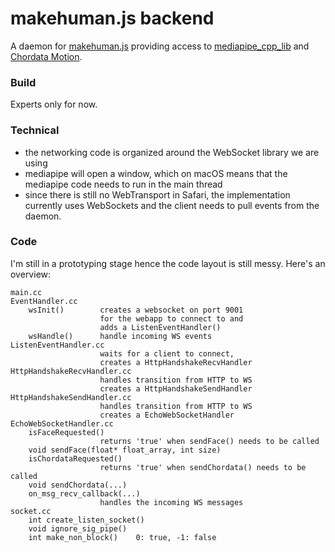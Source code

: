 # makehuman.js backend

A daemon for [makehuman.js](https://github.com/markandre13/makehuman.js) providing access to [mediapipe_cpp_lib](https://github.com/markandre13/mediapipe_cpp_lib) and [Chordata Motion](https://chordata.cc).

### Build

Experts only for now.

### Technical

* the networking code is organized around the WebSocket library we are using
* mediapipe will open a window, which on macOS means that the mediapipe code
  needs to run in the main thread
* since there is still no WebTransport in Safari, the implementation currently
  uses WebSockets and the client needs to pull events from the daemon.

### Code

I'm still in a prototyping stage hence the code layout is still messy.
Here's an overview:

    main.cc
    EventHandler.cc
        wsInit()        creates a websocket on port 9001
                        for the webapp to connect to and
                        adds a ListenEventHandler()
        wsHandle()      handle incoming WS events
    ListenEventHandler.cc
                        waits for a client to connect,
                        creates a HttpHandshakeRecvHandler
    HttpHandshakeRecvHandler.cc
                        handles transition from HTTP to WS
                        creates a HttpHandshakeSendHandler
    HttpHandshakeSendHandler.cc
                        handles transition from HTTP to WS
                        creates a EchoWebSocketHandler
    EchoWebSocketHandler.cc
        isFaceRequested()
                        returns 'true' when sendFace() needs to be called
        void sendFace(float* float_array, int size)
        isChordataRequested()
                        returns 'true' when sendChordata() needs to be called
        void sendChordata(...)
        on_msg_recv_callback(...)
                        handles the incoming WS messages
    socket.cc
        int create_listen_socket()
        void ignore_sig_pipe()
        int make_non_block()    0: true, -1: false

<!--
once mediapipe_cpp_lib has been build:

# we need this version, the one in protobuf won't do
cd protobuf-3.19.1
./configure --prefix=/Users/mark/lib
make -j6
make install

cp /Users/mark/upstream/mediapipe_cpp_lib/src/gmod_api.h .
ln -s /Users/mark/upstream/mediapipe_cpp_lib/import_files mediapipe
ln -s /Users/mark/upstream/mediapipe_cpp_lib/mediapipe_graphs .

c++ -std=c++17 -I. -I/Users/mark/lib/include -I/usr/local/Cellar/opencv@3/3.4.16_4/include  -L/Users/mark/lib/lib -L /Users/mark/upstream/mediapipe_cpp_lib/library -lprotobuf -lgmod main.cc
DYLD_LIBRARY_PATH=/Users/mark/upstream/mediapipe_cpp_lib/library ./a.out


-->

